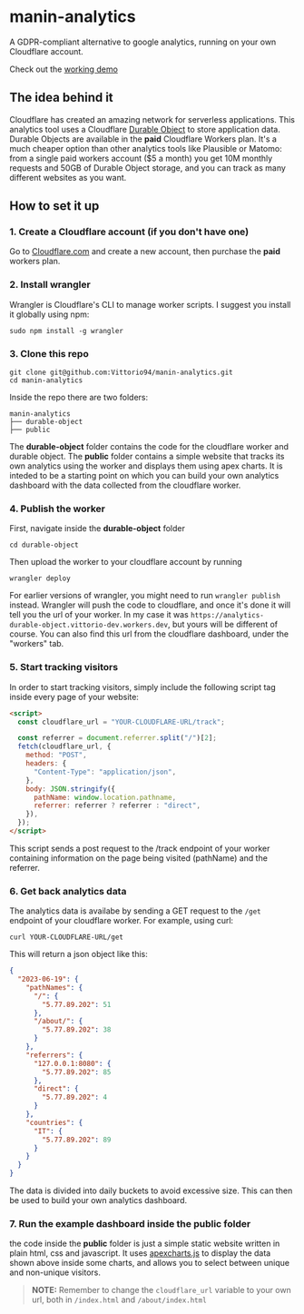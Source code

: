 # manin-analytics

A GDPR-compliant alternative to google analytics, running on your own Cloudflare account.

Check out the [working demo](https://analytics.vittoriolora.com/)

## The idea behind it

Cloudflare has created an amazing network for serverless applications. This analytics tool uses a Cloudflare [Durable Object](https://developers.cloudflare.com/workers/learning/using-durable-objects/) to store application data. Durable Objects are available in the **paid** Cloudflare Workers plan. It's a much cheaper option than other analytics tools like Plausible or Matomo: from a single paid workers account ($5 a month) you get 10M monthly requests and 50GB of Durable Object storage, and you can track as many different websites as you want.

## How to set it up

### 1. Create a Cloudflare account (if you don't have one)

Go to [Cloudflare.com](https://www.cloudflare.com/) and create a new account, then purchase the **paid** workers plan.

### 2. Install wrangler

Wrangler is Cloudflare's CLI to manage worker scripts. I suggest you install it globally using npm:

```
sudo npm install -g wrangler
```

### 3. Clone this repo

```
git clone git@github.com:Vittorio94/manin-analytics.git
cd manin-analytics

```

Inside the repo there are two folders:

```
manin-analytics
├── durable-object
├── public
```

The **durable-object** folder contains the code for the cloudflare worker and durable object. The **public** folder contains a simple website that tracks its own analytics using the worker and displays them using apex charts. It is inteded to be a starting point on which you can build your own analytics dashboard with the data collected from the cloudflare worker.

### 4. Publish the worker

First, navigate inside the **durable-object** folder

```
cd durable-object
```

Then upload the worker to your cloudflare account by running

```
wrangler deploy
```

For earlier versions of wrangler, you might need to run `wrangler publish` instead. Wrangler will push the code to cloudflare, and once it's done it will tell you the url of your worker. In my case it was `https://analytics-durable-object.vittorio-dev.workers.dev`, but yours will be different of course. You can also find this url from the cloudflare dashboard, under the "workers" tab.

### 5. Start tracking visitors

In order to start tracking visitors, simply include the following script tag inside every page of your website:

```html
<script>
  const cloudflare_url = "YOUR-CLOUDFLARE-URL/track";

  const referrer = document.referrer.split("/")[2];
  fetch(cloudflare_url, {
    method: "POST",
    headers: {
      "Content-Type": "application/json",
    },
    body: JSON.stringify({
      pathName: window.location.pathname,
      referrer: referrer ? referrer : "direct",
    }),
  });
</script>
```

This script sends a post request to the /track endpoint of your worker containing information on the page being visited (pathName) and the referrer.

### 6. Get back analytics data

The analytics data is availabe by sending a GET request to the `/get` endpoint of your cloudflare worker. For example, using curl:

```
curl YOUR-CLOUDFLARE-URL/get
```

This will return a json object like this:

```json
{
  "2023-06-19": {
    "pathNames": {
      "/": {
        "5.77.89.202": 51
      },
      "/about/": {
        "5.77.89.202": 38
      }
    },
    "referrers": {
      "127.0.0.1:8080": {
        "5.77.89.202": 85
      },
      "direct": {
        "5.77.89.202": 4
      }
    },
    "countries": {
      "IT": {
        "5.77.89.202": 89
      }
    }
  }
}
```

The data is divided into daily buckets to avoid excessive size. This can then be used to build your own analytics dashboard.

### 7. Run the example dashboard inside the **public** folder

the code inside the **public** folder is just a simple static website written in plain html, css and javascript. It uses [apexcharts.js](https://apexcharts.com/) to display the data shown above inside some charts, and allows you to select between unique and non-unique visitors.

> **NOTE:** Remember to change the `cloudflare_url` variable to your own url, both in `/index.html` and `/about/index.html`
